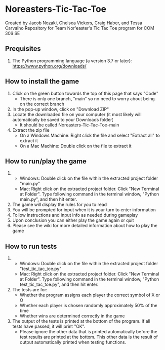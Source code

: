 # Noreasters-Tic-Tac-Toe
Created by Jacob Nozaki, Chelsea Vickers, Craig Haber, and Tessa Carvalho
Repository for Team Nor'easter's Tic Tac Toe program for COM 306 SE

## Prequisites
1. The Python programming language (a version 3.7 or later): https://www.python.org/downloads/

## How to install the game
1. Click on the green button towards the top of this page that says "Code"
   * There is only one branch, "main" so no need to worry about being on the correct branch
2. In the pop-up window, click on "Download ZIP"
3. Locate the downloaded file on your computer (it most likely will automaitcally be saved to your Downloads folder)
   * It should be called Noreasters-Tic-Tac-Toe-main
4. Extract the zip file
   * On a Windows Machine: Right click the file and select "Extract all" to extract it
   * On a Mac Machine: Double click on the file to extract it

## How to run/play the game
1. * Windows: Double click on the file within the extracted project folder "main.py"
   * Mac: Right click on the extracted project folder. Click "New Terminal at Folder". Type following command in the terminal window, "Python main.py", and then hit enter.
2. The game will display the rules for you to read
3. You will be prompted for input when it is your turn to enter information
4. Follow instructions and input info as needed during gameplay
5. Upon conclusion you can either play the game again or quit
6. Please see the wiki for more detailed information about how to play the game

## How to run tests
1. * Windows: Double click on the file within the extracted project folder "test_tic_tac_toe.py"
   * Mac: Right click on the extracted project folder. Click "New Terminal at Folder". Type following command in the terminal window, "Python test_tic_tac_toe.py", and then hit enter.
2. The tests are for:
   * Whether the program assigns each player the correct symbol of X or O
   * Whether each player is chosen randomly approximately 50% of the time
   * Whether wins are determined correctly in the game
3. The output of the tests is printed at the bottom of the program. If all tests have passed, it will print "OK".
   * Please ignore the other data that is printed automatically before the test results are printed at the bottom. This other data is the result of output automatically printed when testing functions.
